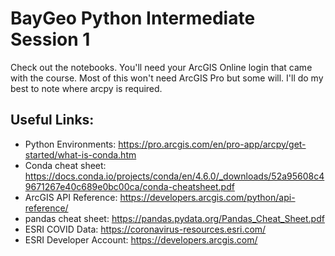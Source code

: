# BayGeo Python Intermediate Session 1

Check out the notebooks.  You'll need your ArcGIS Online login that came with the course.  Most of this won't need ArcGIS Pro but some will.  I'll do my best to note where arcpy is required.

## Useful Links:
- Python Environments: https://pro.arcgis.com/en/pro-app/arcpy/get-started/what-is-conda.htm
- Conda cheat sheet: https://docs.conda.io/projects/conda/en/4.6.0/_downloads/52a95608c49671267e40c689e0bc00ca/conda-cheatsheet.pdf
- ArcGIS API Reference: https://developers.arcgis.com/python/api-reference/
- pandas cheat sheet: https://pandas.pydata.org/Pandas_Cheat_Sheet.pdf
- ESRI COVID Data: https://coronavirus-resources.esri.com/
- ESRI Developer Account: https://developers.arcgis.com/